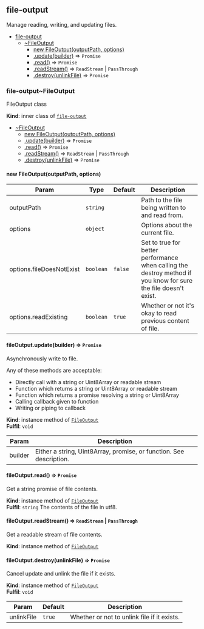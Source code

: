 <a name="module_file-output"></a>

## file-output
Manage reading, writing, and updating files.


* [file-output](#module_file-output)
    * [~FileOutput](#module_file-output..FileOutput)
        * [new FileOutput(outputPath, options)](#new_module_file-output..FileOutput_new)
        * [.update(builder)](#module_file-output..FileOutput+update) ⇒ <code>Promise</code>
        * [.read()](#module_file-output..FileOutput+read) ⇒ <code>Promise</code>
        * [.readStream()](#module_file-output..FileOutput+readStream) ⇒ <code>ReadStream</code> \| <code>PassThrough</code>
        * [.destroy(unlinkFile)](#module_file-output..FileOutput+destroy) ⇒ <code>Promise</code>

<a name="module_file-output..FileOutput"></a>

### file-output~FileOutput
FileOutput class

**Kind**: inner class of [<code>file-output</code>](#module_file-output)  

* [~FileOutput](#module_file-output..FileOutput)
    * [new FileOutput(outputPath, options)](#new_module_file-output..FileOutput_new)
    * [.update(builder)](#module_file-output..FileOutput+update) ⇒ <code>Promise</code>
    * [.read()](#module_file-output..FileOutput+read) ⇒ <code>Promise</code>
    * [.readStream()](#module_file-output..FileOutput+readStream) ⇒ <code>ReadStream</code> \| <code>PassThrough</code>
    * [.destroy(unlinkFile)](#module_file-output..FileOutput+destroy) ⇒ <code>Promise</code>

<a name="new_module_file-output..FileOutput_new"></a>

#### new FileOutput(outputPath, options)

| Param | Type | Default | Description |
| --- | --- | --- | --- |
| outputPath | <code>string</code> |  | Path to the file being written to and read from. |
| options | <code>object</code> |  | Options about the current file. |
| options.fileDoesNotExist | <code>boolean</code> | <code>false</code> | Set to true for better performance when calling the destroy method if you know for sure the file doesn't exist. |
| options.readExisting | <code>boolean</code> | <code>true</code> | Whether or not it's okay to read previous content of file. |

<a name="module_file-output..FileOutput+update"></a>

#### fileOutput.update(builder) ⇒ <code>Promise</code>
Asynchronously write to file.

Any of these methods are acceptable:
- Directly call with a string or Uint8Array or readable stream
- Function which returns a string or Uint8Array or readable stream
- Function which returns a promise resolving a string or Uint8Array
- Calling callback given to function
- Writing or piping to callback

**Kind**: instance method of [<code>FileOutput</code>](#module_file-output..FileOutput)  
**Fulfil**: <code>void</code>  

| Param | Description |
| --- | --- |
| builder | Either a string, Uint8Array, promise, or function. See description. |

<a name="module_file-output..FileOutput+read"></a>

#### fileOutput.read() ⇒ <code>Promise</code>
Get a string promise of file contents.

**Kind**: instance method of [<code>FileOutput</code>](#module_file-output..FileOutput)  
**Fulfil**: <code>string</code> The contents of the file in utf8.  
<a name="module_file-output..FileOutput+readStream"></a>

#### fileOutput.readStream() ⇒ <code>ReadStream</code> \| <code>PassThrough</code>
Get a readable stream of file contents.

**Kind**: instance method of [<code>FileOutput</code>](#module_file-output..FileOutput)  
<a name="module_file-output..FileOutput+destroy"></a>

#### fileOutput.destroy(unlinkFile) ⇒ <code>Promise</code>
Cancel update and unlink the file if it exists.

**Kind**: instance method of [<code>FileOutput</code>](#module_file-output..FileOutput)  
**Fulfil**: <code>void</code>  

| Param | Default | Description |
| --- | --- | --- |
| unlinkFile | <code>true</code> | Whether or not to unlink file if it exists. |

